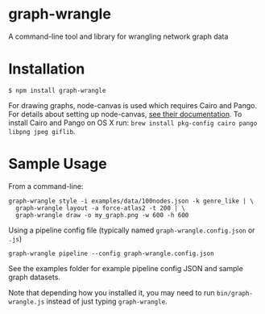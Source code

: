 # graph-wrangle

A command-line tool and library for wrangling network graph data



# Installation

```
$ npm install graph-wrangle
```

For drawing graphs, node-canvas is used which requires Cairo and Pango. For details about setting up node-canvas, [see their documentation](https://github.com/Automattic/node-canvas#installation). To install Cairo and Pango on OS X run: `brew install pkg-config cairo pango libpng jpeg giflib`.


# Sample Usage

From a command-line:

```
graph-wrangle style -i examples/data/100nodes.json -k genre_like | \
  graph-wrangle layout -a force-atlas2 -t 200 | \
  graph-wrangle draw -o my_graph.png -w 600 -h 600
```

Using a pipeline config file (typically named `graph-wrangle.config.json` or `.js`)

```
graph-wrangle pipeline --config graph-wrangle.config.json
```

See the examples folder for example pipeline config JSON and sample graph datasets.

Note that depending how you installed it, you may need to run `bin/graph-wrangle.js` instead of just typing `graph-wrangle`.
